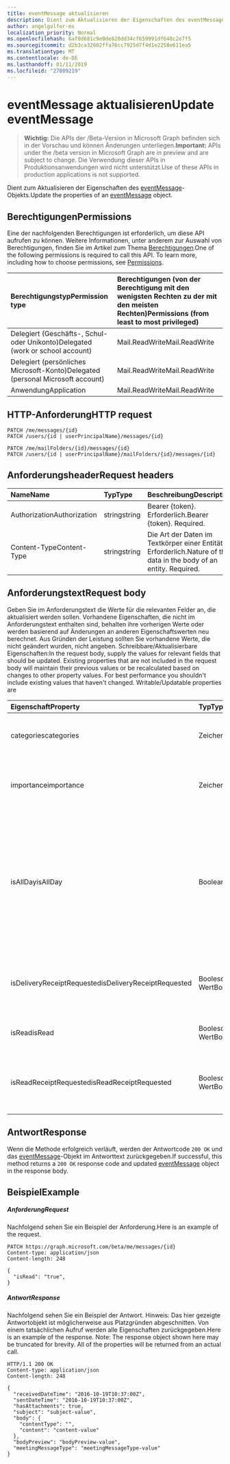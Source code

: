```yaml
---
title: eventMessage aktualisieren
description: Dient zum Aktualisieren der Eigenschaften des eventMessage-Objekts.
author: angelgolfer-ms
localization_priority: Normal
ms.openlocfilehash: 6af0d681c9e0de820dd34cf659991df648c2e7f5
ms.sourcegitcommit: d2b3ca32602ffa76cc7925d7f4d1e2258e611ea5
ms.translationtype: MT
ms.contentlocale: de-DE
ms.lasthandoff: 01/11/2019
ms.locfileid: "27809219"
---
```

# <a name="update-eventmessage"></a><span data-ttu-id="4367b-103">eventMessage aktualisieren</span><span class="sxs-lookup"><span data-stu-id="4367b-103">Update eventMessage</span></span>

> <span data-ttu-id="4367b-104">**Wichtig:** Die APIs der /Beta-Version in Microsoft Graph befinden sich in der Vorschau und können Änderungen unterliegen.</span><span class="sxs-lookup"><span data-stu-id="4367b-104">**Important:** APIs under the /beta version in Microsoft Graph are in preview and are subject to change.</span></span> <span data-ttu-id="4367b-105">Die Verwendung dieser APIs in Produktionsanwendungen wird nicht unterstützt.</span><span class="sxs-lookup"><span data-stu-id="4367b-105">Use of these APIs in production applications is not supported.</span></span>

<span data-ttu-id="4367b-106">Dient zum Aktualisieren der Eigenschaften des [eventMessage](../resources/eventmessage.md)-Objekts.</span><span class="sxs-lookup"><span data-stu-id="4367b-106">Update the properties of an [eventMessage](../resources/eventmessage.md) object.</span></span>
## <a name="permissions"></a><span data-ttu-id="4367b-107">Berechtigungen</span><span class="sxs-lookup"><span data-stu-id="4367b-107">Permissions</span></span>
<span data-ttu-id="4367b-p102">Eine der nachfolgenden Berechtigungen ist erforderlich, um diese API aufrufen zu können. Weitere Informationen, unter anderem zur Auswahl von Berechtigungen, finden Sie im Artikel zum Thema [Berechtigungen](/graph/permissions-reference).</span><span class="sxs-lookup"><span data-stu-id="4367b-p102">One of the following permissions is required to call this API. To learn more, including how to choose permissions, see [Permissions](/graph/permissions-reference).</span></span>

|<span data-ttu-id="4367b-110">Berechtigungstyp</span><span class="sxs-lookup"><span data-stu-id="4367b-110">Permission type</span></span>      | <span data-ttu-id="4367b-111">Berechtigungen (von der Berechtigung mit den wenigsten Rechten zu der mit den meisten Rechten)</span><span class="sxs-lookup"><span data-stu-id="4367b-111">Permissions (from least to most privileged)</span></span>              |
|:--------------------|:---------------------------------------------------------|
|<span data-ttu-id="4367b-112">Delegiert (Geschäfts-, Schul- oder Unikonto)</span><span class="sxs-lookup"><span data-stu-id="4367b-112">Delegated (work or school account)</span></span> | <span data-ttu-id="4367b-113">Mail.ReadWrite</span><span class="sxs-lookup"><span data-stu-id="4367b-113">Mail.ReadWrite</span></span>    |
|<span data-ttu-id="4367b-114">Delegiert (persönliches Microsoft-Konto)</span><span class="sxs-lookup"><span data-stu-id="4367b-114">Delegated (personal Microsoft account)</span></span> | <span data-ttu-id="4367b-115">Mail.ReadWrite</span><span class="sxs-lookup"><span data-stu-id="4367b-115">Mail.ReadWrite</span></span>    |
|<span data-ttu-id="4367b-116">Anwendung</span><span class="sxs-lookup"><span data-stu-id="4367b-116">Application</span></span> | <span data-ttu-id="4367b-117">Mail.ReadWrite</span><span class="sxs-lookup"><span data-stu-id="4367b-117">Mail.ReadWrite</span></span> |

## <a name="http-request"></a><span data-ttu-id="4367b-118">HTTP-Anforderung</span><span class="sxs-lookup"><span data-stu-id="4367b-118">HTTP request</span></span>
<!-- { "blockType": "ignored" } -->
```http
PATCH /me/messages/{id}
PATCH /users/{id | userPrincipalName}/messages/{id}

PATCH /me/mailFolders/{id}/messages/{id}
PATCH /users/{id | userPrincipalName}/mailFolders/{id}/messages/{id}
```
## <a name="request-headers"></a><span data-ttu-id="4367b-119">Anforderungsheader</span><span class="sxs-lookup"><span data-stu-id="4367b-119">Request headers</span></span>
| <span data-ttu-id="4367b-120">Name</span><span class="sxs-lookup"><span data-stu-id="4367b-120">Name</span></span>       | <span data-ttu-id="4367b-121">Typ</span><span class="sxs-lookup"><span data-stu-id="4367b-121">Type</span></span> | <span data-ttu-id="4367b-122">Beschreibung</span><span class="sxs-lookup"><span data-stu-id="4367b-122">Description</span></span>|
|:-----------|:------|:----------|
| <span data-ttu-id="4367b-123">Authorization</span><span class="sxs-lookup"><span data-stu-id="4367b-123">Authorization</span></span>  | <span data-ttu-id="4367b-124">string</span><span class="sxs-lookup"><span data-stu-id="4367b-124">string</span></span>  | <span data-ttu-id="4367b-p103">Bearer {token}. Erforderlich.</span><span class="sxs-lookup"><span data-stu-id="4367b-p103">Bearer {token}. Required.</span></span> |
| <span data-ttu-id="4367b-127">Content-Type</span><span class="sxs-lookup"><span data-stu-id="4367b-127">Content-Type</span></span> | <span data-ttu-id="4367b-128">string</span><span class="sxs-lookup"><span data-stu-id="4367b-128">string</span></span>  | <span data-ttu-id="4367b-p104">Die Art der Daten im Textkörper einer Entität. Erforderlich.</span><span class="sxs-lookup"><span data-stu-id="4367b-p104">Nature of the data in the body of an entity. Required.</span></span> |
## <a name="request-body"></a><span data-ttu-id="4367b-131">Anforderungstext</span><span class="sxs-lookup"><span data-stu-id="4367b-131">Request body</span></span>
<span data-ttu-id="4367b-p105">Geben Sie im Anforderungstext die Werte für die relevanten Felder an, die aktualisiert werden sollen. Vorhandene Eigenschaften, die nicht im Anforderungstext enthalten sind, behalten ihre vorherigen Werte oder werden basierend auf Änderungen an anderen Eigenschaftswerten neu berechnet. Aus Gründen der Leistung sollten Sie vorhandene Werte, die nicht geändert wurden, nicht angeben. Schreibbare/Aktualisierbare Eigenschaften:</span><span class="sxs-lookup"><span data-stu-id="4367b-p105">In the request body, supply the values for relevant fields that should be updated. Existing properties that are not included in the request body will maintain their previous values or be recalculated based on changes to other property values. For best performance you shouldn't include existing values that haven't changed. Writable/Updatable properties are</span></span>

| <span data-ttu-id="4367b-136">Eigenschaft</span><span class="sxs-lookup"><span data-stu-id="4367b-136">Property</span></span>     | <span data-ttu-id="4367b-137">Typ</span><span class="sxs-lookup"><span data-stu-id="4367b-137">Type</span></span>   |<span data-ttu-id="4367b-138">Beschreibung</span><span class="sxs-lookup"><span data-stu-id="4367b-138">Description</span></span>|
|:---------------|:--------|:----------|
|<span data-ttu-id="4367b-139">categories</span><span class="sxs-lookup"><span data-stu-id="4367b-139">categories</span></span>|<span data-ttu-id="4367b-140">Zeichenfolge</span><span class="sxs-lookup"><span data-stu-id="4367b-140">String</span></span>|<span data-ttu-id="4367b-141">Die Kategorien, die mit der Nachricht verknüpft sind.</span><span class="sxs-lookup"><span data-stu-id="4367b-141">The categories associated with the message.</span></span>|
|<span data-ttu-id="4367b-142">importance</span><span class="sxs-lookup"><span data-stu-id="4367b-142">importance</span></span>|<span data-ttu-id="4367b-143">Zeichenfolge</span><span class="sxs-lookup"><span data-stu-id="4367b-143">String</span></span>|<span data-ttu-id="4367b-p106">Wichtigkeit der Nachricht Mögliche Werte: `Low`, `Normal`, `High`.</span><span class="sxs-lookup"><span data-stu-id="4367b-p106">The importance of the message. Possible values are: `Low`, `Normal`, `High`.</span></span>|
|<span data-ttu-id="4367b-146">isAllDay</span><span class="sxs-lookup"><span data-stu-id="4367b-146">isAllDay</span></span> |<span data-ttu-id="4367b-147">Boolean</span><span class="sxs-lookup"><span data-stu-id="4367b-147">Boolean</span></span>|<span data-ttu-id="4367b-148">Gibt an, ob das Ereignis den ganzen Tag dauert.</span><span class="sxs-lookup"><span data-stu-id="4367b-148">Indicates whether the event lasts the entire day.</span></span> <span data-ttu-id="4367b-149">Anpassen dieser Eigenschaft erfordert die **StartDateTime** und **EndDateTime** Eigenschaften des Ereignisses sowie anpassen.</span><span class="sxs-lookup"><span data-stu-id="4367b-149">Adjusting this property requires adjusting the **startDateTime** and **endDateTime** properties of the event as well.</span></span>|
|<span data-ttu-id="4367b-150">isDeliveryReceiptRequested</span><span class="sxs-lookup"><span data-stu-id="4367b-150">isDeliveryReceiptRequested</span></span>|<span data-ttu-id="4367b-151">Boolescher Wert</span><span class="sxs-lookup"><span data-stu-id="4367b-151">Boolean</span></span>|<span data-ttu-id="4367b-152">Zeigt an, ob für die Nachricht eine Lesebestätigung angefordert wird.</span><span class="sxs-lookup"><span data-stu-id="4367b-152">Indicates whether a read receipt is requested for the message.</span></span>|
|<span data-ttu-id="4367b-153">isRead</span><span class="sxs-lookup"><span data-stu-id="4367b-153">isRead</span></span>|<span data-ttu-id="4367b-154">Boolescher Wert</span><span class="sxs-lookup"><span data-stu-id="4367b-154">Boolean</span></span>|<span data-ttu-id="4367b-155">Gibt an, ob die Nachricht gelesen wurde.</span><span class="sxs-lookup"><span data-stu-id="4367b-155">Indicates whether the message has been read.</span></span>|
|<span data-ttu-id="4367b-156">isReadReceiptRequested</span><span class="sxs-lookup"><span data-stu-id="4367b-156">isReadReceiptRequested</span></span>|<span data-ttu-id="4367b-157">Boolescher Wert</span><span class="sxs-lookup"><span data-stu-id="4367b-157">Boolean</span></span>|<span data-ttu-id="4367b-158">Zeigt an, ob für die Nachricht eine Lesebestätigung angefordert wird.</span><span class="sxs-lookup"><span data-stu-id="4367b-158">Indicates whether a read receipt is requested for the message.</span></span>|

## <a name="response"></a><span data-ttu-id="4367b-159">Antwort</span><span class="sxs-lookup"><span data-stu-id="4367b-159">Response</span></span>

<span data-ttu-id="4367b-160">Wenn die Methode erfolgreich verläuft, werden der Antwortcode `200 OK` und das [eventMessage](../resources/eventmessage.md)-Objekt im Antworttext zurückgegeben.</span><span class="sxs-lookup"><span data-stu-id="4367b-160">If successful, this method returns a `200 OK` response code and updated [eventMessage](../resources/eventmessage.md) object in the response body.</span></span>
## <a name="example"></a><span data-ttu-id="4367b-161">Beispiel</span><span class="sxs-lookup"><span data-stu-id="4367b-161">Example</span></span>
##### <a name="request"></a><span data-ttu-id="4367b-162">Anforderung</span><span class="sxs-lookup"><span data-stu-id="4367b-162">Request</span></span>
<span data-ttu-id="4367b-163">Nachfolgend sehen Sie ein Beispiel der Anforderung.</span><span class="sxs-lookup"><span data-stu-id="4367b-163">Here is an example of the request.</span></span>
<!-- {
  "blockType": "request",
  "name": "update_eventmessage"
}-->
```http
PATCH https://graph.microsoft.com/beta/me/messages/{id}
Content-type: application/json
Content-length: 248

{
  "isRead": "true",
}
```
##### <a name="response"></a><span data-ttu-id="4367b-164">Antwort</span><span class="sxs-lookup"><span data-stu-id="4367b-164">Response</span></span>
<span data-ttu-id="4367b-p108">Nachfolgend sehen Sie ein Beispiel der Antwort. Hinweis: Das hier gezeigte Antwortobjekt ist möglicherweise aus Platzgründen abgeschnitten. Von einem tatsächlichen Aufruf werden alle Eigenschaften zurückgegeben.</span><span class="sxs-lookup"><span data-stu-id="4367b-p108">Here is an example of the response. Note: The response object shown here may be truncated for brevity. All of the properties will be returned from an actual call.</span></span>
<!-- {
  "blockType": "response",
  "truncated": true,
  "@odata.type": "microsoft.graph.eventMessage"
} -->
```http
HTTP/1.1 200 OK
Content-type: application/json
Content-length: 248

{
  "receivedDateTime": "2016-10-19T10:37:00Z",
  "sentDateTime": "2016-10-19T10:37:00Z",
  "hasAttachments": true,
  "subject": "subject-value",
  "body": {
    "contentType": "",
    "content": "content-value"
  },
  "bodyPreview": "bodyPreview-value",
  "meetingMessageType": "meetingMessageType-value"
}
```

<!-- uuid: 8fcb5dbc-d5aa-4681-8e31-b001d5168d79
2015-10-25 14:57:30 UTC -->
<!-- {
  "type": "#page.annotation",
  "description": "Update eventmessage",
  "keywords": "",
  "section": "documentation",
  "tocPath": ""
}-->
